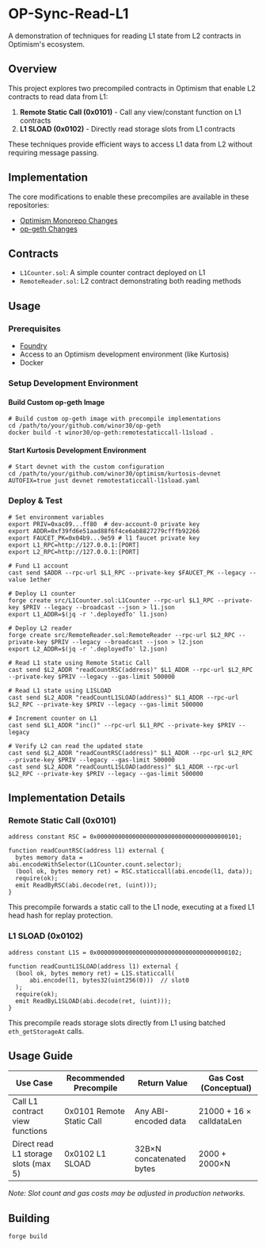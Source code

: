 # OP-Sync-Read-L1

A demonstration of techniques for reading L1 state from L2 contracts in Optimism's ecosystem.

## Overview

This project explores two precompiled contracts in Optimism that enable L2 contracts to read data from L1:

1. **Remote Static Call (0x0101)** - Call any view/constant function on L1 contracts
2. **L1 SLOAD (0x0102)** - Directly read storage slots from L1 contracts

These techniques provide efficient ways to access L1 data from L2 without requiring message passing.

## Implementation

The core modifications to enable these precompiles are available in these repositories:

- [Optimism Monorepo Changes](https://github.com/ethereum-optimism/optimism/compare/develop...winor30:optimism:feat/remotestaticcall-l1sload?expand=1)
- [op-geth Changes](https://github.com/ethereum-optimism/op-geth/compare/optimism...winor30:op-geth:feat/remotestaticcall-l1sload?expand=1)

## Contracts

- `L1Counter.sol`: A simple counter contract deployed on L1
- `RemoteReader.sol`: L2 contract demonstrating both reading methods

## Usage

### Prerequisites

- [Foundry](https://book.getfoundry.sh/getting-started/installation)
- Access to an Optimism development environment (like Kurtosis)
- Docker

### Setup Development Environment

#### Build Custom op-geth Image

```shell
# Build custom op-geth image with precompile implementations
cd /path/to/your/github.com/winor30/op-geth
docker build -t winor30/op-geth:remotestaticcall-l1sload .
```

#### Start Kurtosis Development Environment

```shell
# Start devnet with the custom configuration
cd /path/to/your/github.com/winor30/optimism/kurtosis-devnet
AUTOFIX=true just devnet remotestaticcall-l1sload.yaml
```

### Deploy & Test

```shell
# Set environment variables
export PRIV=0xac09...ff80  # dev-account-0 private key
export ADDR=0xf39fd6e51aad88f6f4ce6ab8827279cfffb92266
export FAUCET_PK=0x04b9...9e59 # l1 faucet private key
export L1_RPC=http://127.0.0.1:[PORT]
export L2_RPC=http://127.0.0.1:[PORT]

# Fund L1 account
cast send $ADDR --rpc-url $L1_RPC --private-key $FAUCET_PK --legacy --value 1ether

# Deploy L1 counter
forge create src/L1Counter.sol:L1Counter --rpc-url $L1_RPC --private-key $PRIV --legacy --broadcast --json > l1.json
export L1_ADDR=$(jq -r '.deployedTo' l1.json)

# Deploy L2 reader
forge create src/RemoteReader.sol:RemoteReader --rpc-url $L2_RPC --private-key $PRIV --legacy --broadcast --json > l2.json
export L2_ADDR=$(jq -r '.deployedTo' l2.json)

# Read L1 state using Remote Static Call
cast send $L2_ADDR "readCountRSC(address)" $L1_ADDR --rpc-url $L2_RPC --private-key $PRIV --legacy --gas-limit 500000

# Read L1 state using L1SLOAD
cast send $L2_ADDR "readCountL1SLOAD(address)" $L1_ADDR --rpc-url $L2_RPC --private-key $PRIV --legacy --gas-limit 500000

# Increment counter on L1
cast send $L1_ADDR "inc()" --rpc-url $L1_RPC --private-key $PRIV --legacy

# Verify L2 can read the updated state
cast send $L2_ADDR "readCountRSC(address)" $L1_ADDR --rpc-url $L2_RPC --private-key $PRIV --legacy --gas-limit 500000
cast send $L2_ADDR "readCountL1SLOAD(address)" $L1_ADDR --rpc-url $L2_RPC --private-key $PRIV --legacy --gas-limit 500000
```

## Implementation Details

### Remote Static Call (0x0101)

```solidity
address constant RSC = 0x0000000000000000000000000000000000000101;

function readCountRSC(address l1) external {
  bytes memory data = abi.encodeWithSelector(L1Counter.count.selector);
  (bool ok, bytes memory ret) = RSC.staticcall(abi.encode(l1, data));
  require(ok);
  emit ReadByRSC(abi.decode(ret, (uint))); 
}
```

This precompile forwards a static call to the L1 node, executing at a fixed L1 head hash for replay protection.

### L1 SLOAD (0x0102)

```solidity
address constant L1S = 0x0000000000000000000000000000000000000102;

function readCountL1SLOAD(address l1) external {
  (bool ok, bytes memory ret) = L1S.staticcall(
      abi.encode(l1, bytes32(uint256(0)))  // slot0
  );
  require(ok);
  emit ReadByL1SLOAD(abi.decode(ret, (uint))); 
}
```

This precompile reads storage slots directly from L1 using batched `eth_getStorageAt` calls.

## Usage Guide

| Use Case | Recommended Precompile | Return Value | Gas Cost (Conceptual) |
|----------|------------------------|--------------|------------------------|
| Call L1 contract view functions | 0x0101 Remote Static Call | Any ABI-encoded data | 21000 + 16 × calldataLen |
| Direct read L1 storage slots (max 5) | 0x0102 L1 SLOAD | 32B×N concatenated bytes | 2000 + 2000×N |

*Note: Slot count and gas costs may be adjusted in production networks.*

## Building

```shell
forge build
```
